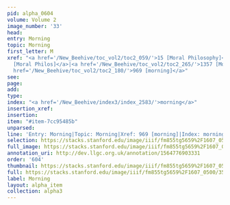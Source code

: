 ```yaml
---
pid: alpha_0604
volume: Volume 2
image_number: '33'
head: 
entry: Morning
topic: Morning
first_letter: M
xref: "<a href='/New_Beehive/toc_vol2/toc2_059/'>15 [Moral Philosophy]</a>|<a href='/New_Beehive/toc_vol2/toc2_163/'>880
  [Moral Philos]</a>|<a href='/New_Beehive/toc_vol2/toc2_265/'>1357 [Moon]</a>|<a
  href='/New_Beehive/toc_vol2/toc2_180/'>969 [morning]</a>"
see: 
page: 
add: 
type: 
index: "<a href='/New_Beehive/index3/index_2583/'>morning</a>"
insertion_xref: 
insertion: 
item: "#item-7cc95485b"
unparsed: 
line: 'Entry: Morning|Topic: Morning|Xref: 969 [morning]|Index: morning|#item-7cc95485b'
selection: https://stacks.stanford.edu/image/iiif/fm855tg5659%2F1607_0500/353,4406,3013,313/full/0/default.jpg
full_image: https://stacks.stanford.edu/image/iiif/fm855tg5659%2F1607_0500/full/full/0/default.jpg
annotation_uri: http://dev.llgc.org.uk/annotation/1564776903331
order: '604'
thumbnail: https://stacks.stanford.edu/image/iiif/fm855tg5659%2F1607_0500/353,4406,600,180/250,/0/default.jpg
full: https://stacks.stanford.edu/image/iiif/fm855tg5659%2F1607_0500/353,4406,3013,313/full/0/default.jpg
label: Morning
layout: alpha_item
collection: alpha3
---
```

